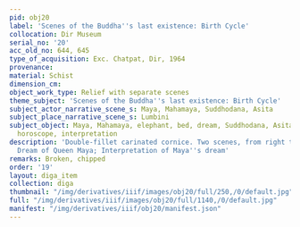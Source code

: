 ```yaml
---
pid: obj20
label: 'Scenes of the Buddha''s last existence: Birth Cycle'
collocation: Dir Museum
serial_no: '20'
acc_old_no: 644, 645
type_of_acquisition: Exc. Chatpat, Dir, 1964
provenance: 
material: Schist
dimension_cm: 
object_work_type: Relief with separate scenes
theme_subject: 'Scenes of the Buddha''s last existence: Birth Cycle'
subject_actor_narrative_scene_s: Maya, Mahamaya, Suddhodana, Asita
subject_place_narrative_scene_s: Lumbini
subject_object: Maya, Mahamaya, elephant, bed, dream, Suddhodana, Asita, brahmin,
  horoscope, interpretation
description: 'Double-fillet carinated cornice. Two scenes, from right to left: The
  Dream of Queen Maya; Interpretation of Maya''s dream'
remarks: Broken, chipped
order: '19'
layout: diga_item
collection: diga
thumbnail: "/img/derivatives/iiif/images/obj20/full/250,/0/default.jpg"
full: "/img/derivatives/iiif/images/obj20/full/1140,/0/default.jpg"
manifest: "/img/derivatives/iiif/obj20/manifest.json"
---
```

